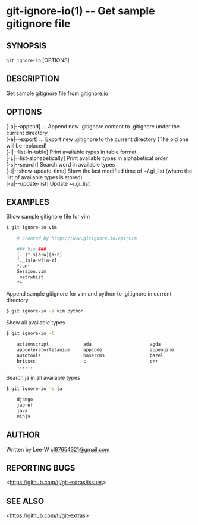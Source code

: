 git-ignore-io(1) -- Get sample gitignore file
================================

## SYNOPSIS

`git ignore-io` [OPTIONS]

## DESCRIPTION
Get sample gitignore file from [gitignore.io](https://www.gitignore.io)

## OPTIONS

[-a|--append] <types>...      Append new .gitignore content to .gitignore under the current directory  
[-e|--export] <types>...      Export new .gitignore to the current directory (The old one will be replaced)  
[-l|--list-in-table]          Print available types in table format  
[-L|--list-alphabetically]    Print available types in alphabetical order  
[-s|--search] <word>          Search word in available types  
[-t|--show-update-time]       Show the last modified time of ~/.gi\_list (where the list of available types is stored)  
[-u|--update-list]            Update ~/.gi\_list  

## EXAMPLES
Show sample gitignore file for vim  

```bash
$ git ignore-io vim

    # Created by https://www.gitignore.io/api/vim

    ### Vim ###
    [._]*.s[a-w][a-z]
    [._]s[a-w][a-z]
    *.un~
    Session.vim
    .netrwhist
    *~
```

Append sample gitignore for vim and python to .gitignore in current directory.

```bash
$ git ignore-io -a vim python
```

Show all available types

```bash
$ git ignore-io -l

    actionscript             ada                      agda                     android                  anjuta
    appceleratortitanium     appcode                  appengine                archives                 archlinuxpackages
    autotools                basercms                 bazel                    bluej                    bower
    bricxcc                  c                        c++                      cakephp                  carthage
    ......
```

Search ja in all available types

```bash
$ git ignore-io -s ja

    django
    jabref
    java
    ninja
```


## AUTHOR

Written by Lee-W <cl87654321@gmail.com> 
## REPORTING BUGS

&lt;<https://github.com/tj/git-extras/issues>&gt;

## SEE ALSO

&lt;<https://github.com/tj/git-extras>&gt;
